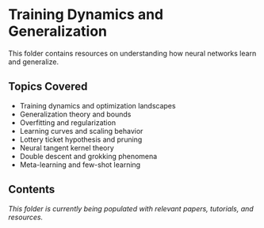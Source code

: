# Training Dynamics and Generalization

This folder contains resources on understanding how neural networks learn and generalize.

## Topics Covered
- Training dynamics and optimization landscapes
- Generalization theory and bounds
- Overfitting and regularization
- Learning curves and scaling behavior
- Lottery ticket hypothesis and pruning
- Neural tangent kernel theory
- Double descent and grokking phenomena
- Meta-learning and few-shot learning

## Contents
*This folder is currently being populated with relevant papers, tutorials, and resources.*